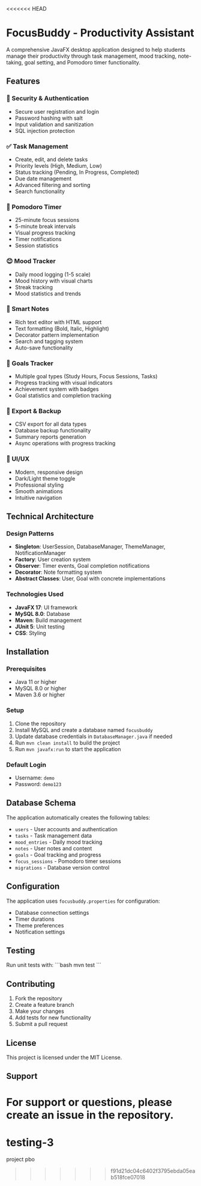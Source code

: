 <<<<<<< HEAD
# FocusBuddy - Productivity Assistant

A comprehensive JavaFX desktop application designed to help students manage their productivity through task management, mood tracking, note-taking, goal setting, and Pomodoro timer functionality.

## Features

### 🔐 Security & Authentication
- Secure user registration and login
- Password hashing with salt
- Input validation and sanitization
- SQL injection protection

### ✅ Task Management
- Create, edit, and delete tasks
- Priority levels (High, Medium, Low)
- Status tracking (Pending, In Progress, Completed)
- Due date management
- Advanced filtering and sorting
- Search functionality

### 🍅 Pomodoro Timer
- 25-minute focus sessions
- 5-minute break intervals
- Visual progress tracking
- Timer notifications
- Session statistics

### 😊 Mood Tracker
- Daily mood logging (1-5 scale)
- Mood history with visual charts
- Streak tracking
- Mood statistics and trends

### 📝 Smart Notes
- Rich text editor with HTML support
- Text formatting (Bold, Italic, Highlight)
- Decorator pattern implementation
- Search and tagging system
- Auto-save functionality

### 🎯 Goals Tracker
- Multiple goal types (Study Hours, Focus Sessions, Tasks)
- Progress tracking with visual indicators
- Achievement system with badges
- Goal statistics and completion tracking

### 💾 Export & Backup
- CSV export for all data types
- Database backup functionality
- Summary reports generation
- Async operations with progress tracking

### 🎨 UI/UX
- Modern, responsive design
- Dark/Light theme toggle
- Professional styling
- Smooth animations
- Intuitive navigation

## Technical Architecture

### Design Patterns
- **Singleton**: UserSession, DatabaseManager, ThemeManager, NotificationManager
- **Factory**: User creation system
- **Observer**: Timer events, Goal completion notifications
- **Decorator**: Note formatting system
- **Abstract Classes**: User, Goal with concrete implementations

### Technologies Used
- **JavaFX 17**: UI framework
- **MySQL 8.0**: Database
- **Maven**: Build management
- **JUnit 5**: Unit testing
- **CSS**: Styling

## Installation

### Prerequisites
- Java 11 or higher
- MySQL 8.0 or higher
- Maven 3.6 or higher

### Setup
1. Clone the repository
2. Install MySQL and create a database named `focusbuddy`
3. Update database credentials in `DatabaseManager.java` if needed
4. Run `mvn clean install` to build the project
5. Run `mvn javafx:run` to start the application

### Default Login
- Username: `demo`
- Password: `demo123`

## Database Schema

The application automatically creates the following tables:
- `users` - User accounts and authentication
- `tasks` - Task management data
- `mood_entries` - Daily mood tracking
- `notes` - User notes and content
- `goals` - Goal tracking and progress
- `focus_sessions` - Pomodoro timer sessions
- `migrations` - Database version control

## Configuration

The application uses `focusbuddy.properties` for configuration:
- Database connection settings
- Timer durations
- Theme preferences
- Notification settings

## Testing

Run unit tests with:
\`\`\`bash
mvn test
\`\`\`

## Contributing

1. Fork the repository
2. Create a feature branch
3. Make your changes
4. Add tests for new functionality
5. Submit a pull request

## License

This project is licensed under the MIT License.

## Support

For support or questions, please create an issue in the repository.
=======
# testing-3
project pbo
>>>>>>> f91d21dc04c6402f3795ebda05eab518fce07018
